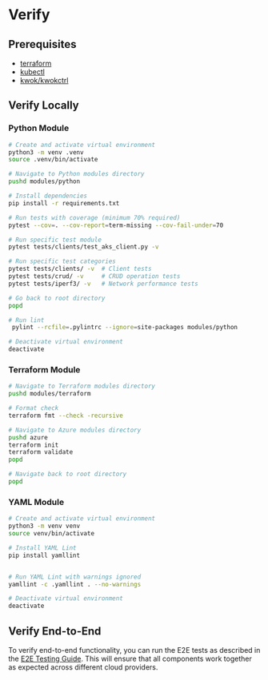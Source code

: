 # Verify

## Prerequisites

* [terraform](https://developer.hashicorp.com/terraform/install)
* [kubectl](https://kubernetes.io/docs/tasks/tools/install-kubectl-linux/)
* [kwok/kwokctrl](https://kwok.sigs.k8s.io/docs/user/installation/)

## Verify Locally

### Python Module

```bash
# Create and activate virtual environment
python3 -m venv .venv
source .venv/bin/activate

# Navigate to Python modules directory
pushd modules/python

# Install dependencies
pip install -r requirements.txt

# Run tests with coverage (minimum 70% required)
pytest --cov=. --cov-report=term-missing --cov-fail-under=70

# Run specific test module
pytest tests/clients/test_aks_client.py -v

# Run specific test categories
pytest tests/clients/ -v  # Client tests
pytest tests/crud/ -v     # CRUD operation tests
pytest tests/iperf3/ -v   # Network performance tests

# Go back to root directory
popd

# Run lint
 pylint --rcfile=.pylintrc --ignore=site-packages modules/python

# Deactivate virtual environment
deactivate
```

### Terraform Module

```bash
# Navigate to Terraform modules directory
pushd modules/terraform

# Format check
terraform fmt --check -recursive

# Navigate to Azure modules directory
pushd azure
terraform init
terraform validate
popd

# Navigate back to root directory
popd
```

### YAML Module

```bash
# Create and activate virtual environment
python3 -m venv venv
source venv/bin/activate

# Install YAML Lint
pip install yamllint


# Run YAML Lint with warnings ignored
yamllint -c .yamllint . --no-warnings

# Deactivate virtual environment
deactivate
```

## Verify End-to-End

To verify end-to-end functionality, you can run the E2E tests as described in the [E2E Testing Guide](e2e-testing.md). This will ensure that all components work together as expected across different cloud providers.